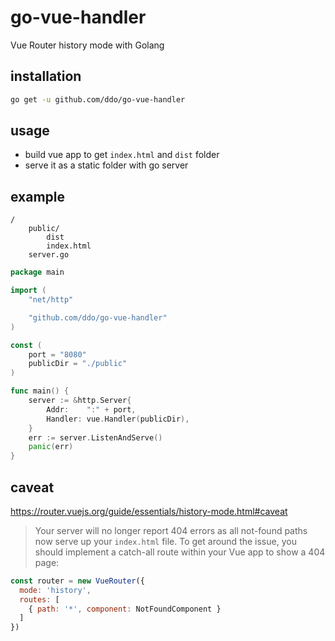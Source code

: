 # go-vue-handler
Vue Router history mode with Golang

## installation

```bash
go get -u github.com/ddo/go-vue-handler
```

## usage

* build vue app to get ``index.html`` and ``dist`` folder
* serve it as a static folder with go server

## example

```
/
    public/
        dist
        index.html
    server.go
```


```go
package main

import (
	"net/http"

	"github.com/ddo/go-vue-handler"
)

const (
	port = "8080"
	publicDir = "./public"
)

func main() {
	server := &http.Server{
		Addr:    ":" + port,
		Handler: vue.Handler(publicDir),
	}
	err := server.ListenAndServe()
	panic(err)
}
```

## caveat

https://router.vuejs.org/guide/essentials/history-mode.html#caveat

> Your server will no longer report 404 errors as all not-found paths now serve up your `index.html`
file. To get around the issue, you should implement a catch-all route within your Vue app to show a
404 page:

```js
const router = new VueRouter({
  mode: 'history',
  routes: [
    { path: '*', component: NotFoundComponent }
  ]
})
```